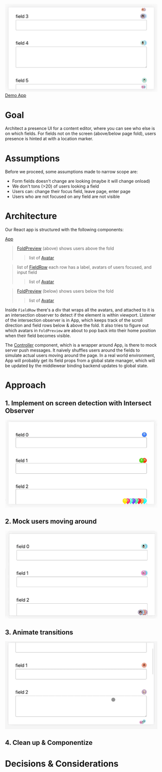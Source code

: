 ![Final screenshot](images/final.png)
[Demo App](https://alice-sanity-ava.netlify.app/)

# Goal
Architect a presence UI for a content editor, where you can see who else is on which fields. For fields not on the screen (above/below page fold), users presence is hinted at with a location marker.

# Assumptions

Before we proceed, some assumptions made to narrow scope are:
- Form fields doesn't change are looking (maybe it will change onload)
- We don't tons (>20) of users looking a field
- Users can: change their focus field, leave page, enter page
- Users who are not focused on any field are not visible

# Architecture

Our React app is structured with the following components:

[App](src/App.js)

> [FoldPreview](src/FoldPreview.js) (above) shows users above the fold
> > list of [Avatar](src/Avatar.js)

> list of [FieldRow](src/FieldRow.js) each row has a label, avatars of users focused, and input field
> > list of [Avatar](src/Avatar.js)

> [FoldPreview](src/FoldPreview.js) (below) shows users below the fold
> > list of [Avatar](src/Avatar.js)

Inside `FieldRow` there's a div that wraps all the avatars, and attached to it is an intersection observer to detect if the element is within viewport. Listener of the intersection observer is in App, which keeps track of the scroll direction and field rows below & above the fold. It also tries to figure out which avatars in `FoldPreview` are about to pop back into their home position when their field becomes visible.

The [Controller](src/Controller.js) component, which is a wrapper around App, is there to mock server push messages. It naively shuffles users around the fields to simulate actual users moving around the page. In a real world environment, App will probably get its field props from a global state manager, which will be updated by the middlewear binding backend updates to global state.

# Approach

## 1. Implement on screen detection with Intersect Observer

![Detect off screen](images/proof.gif)

## 2. Mock users moving around

![Add images and UI clean up](images/style.gif)

## 3. Animate transitions

![Animate transitions](images/anim.gif)

## 4. Clean up & Componentize

# Decisions & Considerations
